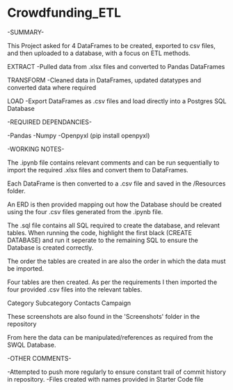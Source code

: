 # Crowdfunding_ETL

-SUMMARY-

This Project asked for 4 DataFrames to be created, exported to csv files, and then uploaded to a database, with a focus on ETL methods. 

EXTRACT
-Pulled data from .xlsx files and converted to Pandas DataFrames

TRANSFORM
-Cleaned data in DataFrames, updated datatypes and converted data where required

LOAD
-Export DataFrames as .csv files and load directly into a Postgres SQL Database

-REQUIRED DEPENDANCIES-

-Pandas 
-Numpy 
-Openpyxl (pip install openpyxl)

-WORKING NOTES-

The .ipynb file contains relevant comments and can be run sequentially to import the required .xlsx files and convert them to DataFrames. 

Each DataFrame is then converted to a .csv file and saved in the /Resources folder. 

An ERD is then provided mapping out how the Database should be created using the four .csv files generated from the .ipynb file.

The .sql file contains all SQL required to create the database, and relevant tables. When running the code, highlight the first black (CREATE DATABASE) and run it seperate to the remaining SQL to ensure the Database is created correctly.

The order the tables are created in are also the order in which the data must be imported.

Four tables are then created. As per the requirements I then imported the four provided .csv files into the relevant tables.

Category
Subcategory
Contacts
Campaign

These screenshots are also found in the 'Screenshots' folder in the repository

From here the data can be manipulated/references as required from the SWQL Database. 

-OTHER COMMENTS-

-Attempted to push more regularly to ensure constant trail of commit history in repository.
-Files created with names provided in Starter Code file
